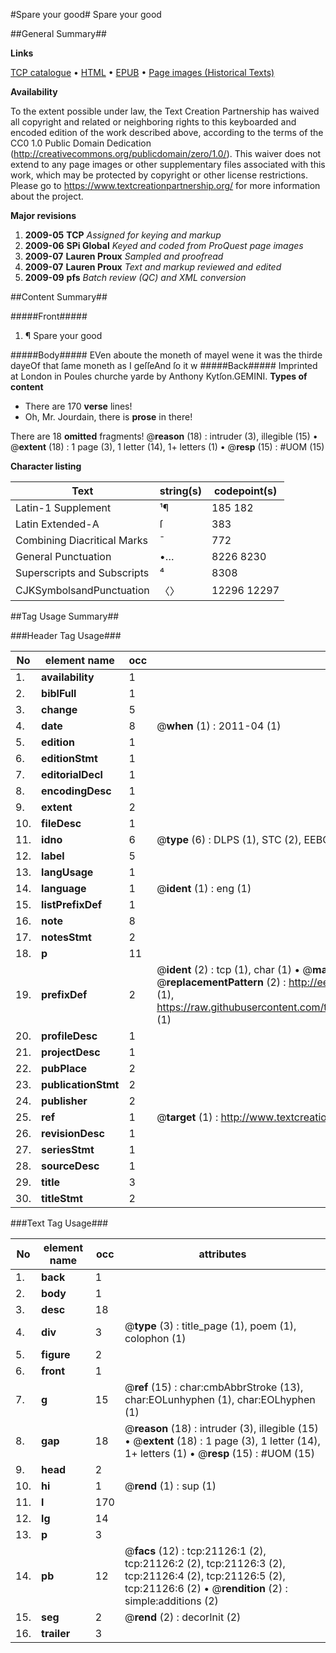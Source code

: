 #Spare your good#
Spare your good

##General Summary##

**Links**

[TCP catalogue](http://www.ota.ox.ac.uk/tcp/)  • 
[HTML](http://tei.it.ox.ac.uk/tcp/Texts-HTML/free/A12/A12694.html)  • 
[EPUB](http://tei.it.ox.ac.uk/tcp/Texts-EPUB/free/A12/A12694.epub) • 
[Page images (Historical Texts)](https://historicaltexts.jisc.ac.uk/eebo-99855625e)

**Availability**

To the extent possible under law, the Text Creation Partnership has waived all copyright and related or neighboring rights to this keyboarded and encoded edition of the work described above, according to the terms of the CC0 1.0 Public Domain Dedication (http://creativecommons.org/publicdomain/zero/1.0/). This waiver does not extend to any page images or other supplementary files associated with this work, which may be protected by copyright or other license restrictions. Please go to https://www.textcreationpartnership.org/ for more information about the project.

**Major revisions**

1. __2009-05__ __TCP__ *Assigned for keying and markup*
1. __2009-06__ __SPi Global__ *Keyed and coded from ProQuest page images*
1. __2009-07__ __Lauren Proux__ *Sampled and proofread*
1. __2009-07__ __Lauren Proux__ *Text and markup reviewed and edited*
1. __2009-09__ __pfs__ *Batch review (QC) and XML conversion*

##Content Summary##

#####Front#####

1. ¶ Spare your good

#####Body#####
EVen aboute the moneth of mayeI wene it was the thirde dayeOf that ſame moneth as I geſſeAnd ſo it w
#####Back#####
Imprinted at London in Poules churche yarde by Anthony Kytſon.GEMINI.
**Types of content**

  * There are 170 **verse** lines!
  * Oh, Mr. Jourdain, there is **prose** in there!

There are 18 **omitted** fragments! 
 @__reason__ (18) : intruder (3), illegible (15)  •  @__extent__ (18) : 1 page (3), 1 letter (14), 1+ letters (1)  •  @__resp__ (15) : #UOM (15)

**Character listing**


|Text|string(s)|codepoint(s)|
|---|---|---|
|Latin-1 Supplement|¹¶|185 182|
|Latin Extended-A|ſ|383|
|Combining             Diacritical Marks|̄|772|
|General Punctuation|•…|8226 8230|
|Superscripts             and Subscripts|⁴|8308|
|CJKSymbolsandPunctuation|〈〉|12296 12297|

##Tag Usage Summary##

###Header Tag Usage###

|No|element name|occ|attributes|
|---|---|---|---|
|1.|__availability__|1||
|2.|__biblFull__|1||
|3.|__change__|5||
|4.|__date__|8| @__when__ (1) : 2011-04 (1)|
|5.|__edition__|1||
|6.|__editionStmt__|1||
|7.|__editorialDecl__|1||
|8.|__encodingDesc__|1||
|9.|__extent__|2||
|10.|__fileDesc__|1||
|11.|__idno__|6| @__type__ (6) : DLPS (1), STC (2), EEBO-CITATION (1), PROQUEST (1), VID (1)|
|12.|__label__|5||
|13.|__langUsage__|1||
|14.|__language__|1| @__ident__ (1) : eng (1)|
|15.|__listPrefixDef__|1||
|16.|__note__|8||
|17.|__notesStmt__|2||
|18.|__p__|11||
|19.|__prefixDef__|2| @__ident__ (2) : tcp (1), char (1)  •  @__matchPattern__ (2) : ([0-9\-]+):([0-9IVX]+) (1), (.+) (1)  •  @__replacementPattern__ (2) : http://eebo.chadwyck.com/downloadtiff?vid=$1&page=$2 (1), https://raw.githubusercontent.com/textcreationpartnership/Texts/master/tcpchars.xml#$1 (1)|
|20.|__profileDesc__|1||
|21.|__projectDesc__|1||
|22.|__pubPlace__|2||
|23.|__publicationStmt__|2||
|24.|__publisher__|2||
|25.|__ref__|1| @__target__ (1) : http://www.textcreationpartnership.org/docs/. (1)|
|26.|__revisionDesc__|1||
|27.|__seriesStmt__|1||
|28.|__sourceDesc__|1||
|29.|__title__|3||
|30.|__titleStmt__|2||


###Text Tag Usage###

|No|element name|occ|attributes|
|---|---|---|---|
|1.|__back__|1||
|2.|__body__|1||
|3.|__desc__|18||
|4.|__div__|3| @__type__ (3) : title_page (1), poem (1), colophon (1)|
|5.|__figure__|2||
|6.|__front__|1||
|7.|__g__|15| @__ref__ (15) : char:cmbAbbrStroke (13), char:EOLunhyphen (1), char:EOLhyphen (1)|
|8.|__gap__|18| @__reason__ (18) : intruder (3), illegible (15)  •  @__extent__ (18) : 1 page (3), 1 letter (14), 1+ letters (1)  •  @__resp__ (15) : #UOM (15)|
|9.|__head__|2||
|10.|__hi__|1| @__rend__ (1) : sup (1)|
|11.|__l__|170||
|12.|__lg__|14||
|13.|__p__|3||
|14.|__pb__|12| @__facs__ (12) : tcp:21126:1 (2), tcp:21126:2 (2), tcp:21126:3 (2), tcp:21126:4 (2), tcp:21126:5 (2), tcp:21126:6 (2)  •  @__rendition__ (2) : simple:additions (2)|
|15.|__seg__|2| @__rend__ (2) : decorInit (2)|
|16.|__trailer__|3||
